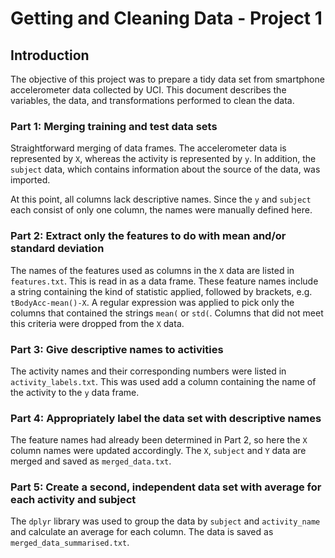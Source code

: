 # Getting and Cleaning Data - Project 1

## Introduction

The objective of this project was to prepare a tidy data set from smartphone accelerometer data collected by UCI. This document describes the variables, the data, and transformations performed to clean the data.

### Part 1: Merging training and test data sets
Straightforward merging of data frames. The accelerometer data is represented by `X`, whereas the activity is represented by `y`. In addition, the `subject` data, which contains information about the source of the data, was imported.

At this point, all columns lack descriptive names. Since the `y` and `subject` each consist of only one column, the names were manually defined here.

### Part 2: Extract only the features to do with mean and/or standard deviation
The names of the features used as columns in the `X` data are listed in `features.txt`. This is read in as a data frame. These feature names include a string containing the kind of statistic applied, followed by brackets, e.g. `tBodyAcc-mean()-X`. A regular expression was applied to pick only the columns that contained the strings `mean(` or `std(`. Columns that did not meet this criteria were dropped from the `X` data.

### Part 3: Give descriptive names to activities
The activity names and their corresponding numbers were listed in `activity_labels.txt`. This was used add a column containing the name of the activity to the `y` data frame.

### Part 4: Appropriately label the data set with descriptive names
The feature names had already been determined in Part 2, so here the `X` column names were updated accordingly. The `X`, `subject` and `Y` data are merged and saved as `merged_data.txt`.

### Part 5: Create a second, independent data set with average for each activity and subject
The `dplyr` library was used to group the data by `subject` and `activity_name` and calculate an average for each column. The data is saved as `merged_data_summarised.txt`.